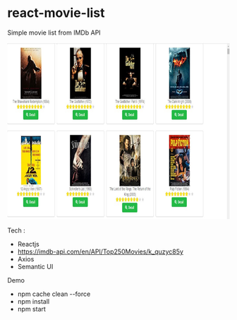 # react-movie-list
Simple movie list from IMDb API

<p align="center" ><img height="400px" src="https://github.com/perdianto27/react-movie-list/blob/master/sc.jpg"> </p>

Tech :
- Reactjs
- https://imdb-api.com/en/API/Top250Movies/k_quzyc85y
- Axios
- Semantic UI

Demo
- npm cache clean --force
- npm install
- npm start
